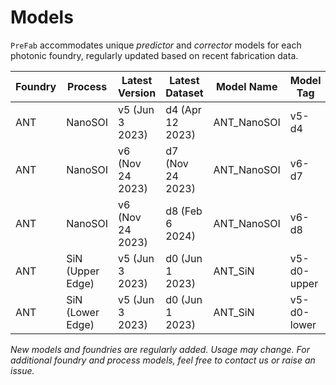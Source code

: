 # Models

`PreFab` accommodates unique _predictor_ and _corrector_ models for each photonic foundry, regularly updated based on recent fabrication data.

| Foundry | Process          | Latest Version   | Latest Dataset   | Model Name  | Model Tag   | Status |
| ------- | ---------------- | ---------------- | ---------------- | ----------- | ----------- | ------ |
| ANT     | NanoSOI          | v5 (Jun 3 2023)  | d4 (Apr 12 2023) | ANT_NanoSOI | v5-d4       | Beta   |
| ANT     | NanoSOI          | v6 (Nov 24 2023) | d7 (Nov 24 2023) | ANT_NanoSOI | v6-d7       | Beta   |
| ANT     | NanoSOI          | v6 (Nov 24 2023) | d8 (Feb 6 2024)  | ANT_NanoSOI | v6-d8       | Beta   |
| ANT     | SiN (Upper Edge) | v5 (Jun 3 2023)  | d0 (Jun 1 2023)  | ANT_SiN     | v5-d0-upper | Alpha  |
| ANT     | SiN (Lower Edge) | v5 (Jun 3 2023)  | d0 (Jun 1 2023)  | ANT_SiN     | v5-d0-lower | Alpha  |

_New models and foundries are regularly added. Usage may change. For additional foundry and process models, feel free to contact us or raise an issue._
